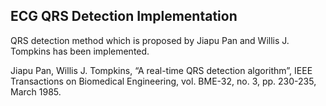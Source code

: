 ## ECG QRS Detection Implementation
QRS detection method which is proposed by Jiapu Pan and Willis J. Tompkins has been implemented.

Jiapu Pan, Willis J. Tompkins, “A real-time QRS detection algorithm”, IEEE Transactions on Biomedical Engineering, vol. BME-32, no. 3, pp. 230-235, March 1985.
